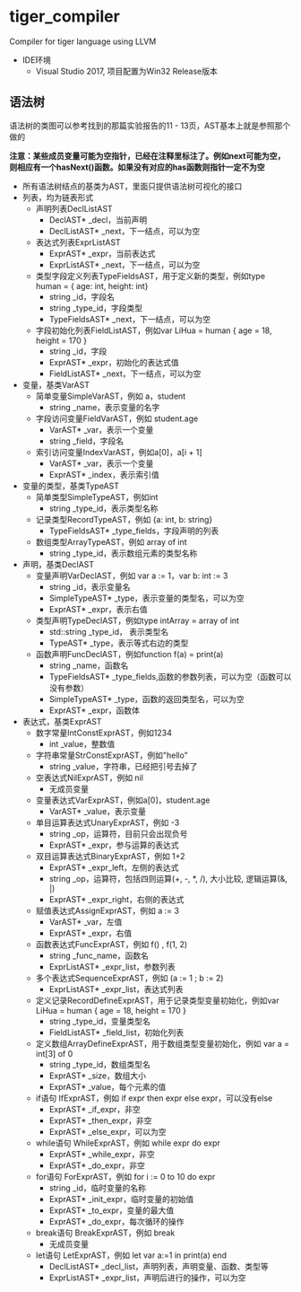 # tiger_compiler

Compiler for tiger language using LLVM
* IDE环境
  * Visual Studio 2017, 项目配置为Win32 Release版本

## 语法树

语法树的类图可以参考找到的那篇实验报告的11 - 13页，AST基本上就是参照那个做的

**注意：某些成员变量可能为空指针，已经在注释里标注了。例如next可能为空，则相应有一个hasNext()函数。如果没有对应的has函数则指针一定不为空**

* 所有语法树结点的基类为AST，里面只提供语法树可视化的接口
* 列表，均为链表形式
    * 声明列表DeclListAST
        * DeclAST*    _decl，当前声明
        * DeclListAST*  _next，下一结点，可以为空
    * 表达式列表ExprListAST
        * ExprAST*    _expr，当前表达式
        * ExprListAST*  _next，下一结点，可以为空
    * 类型字段定义列表TypeFieldsAST，用于定义新的类型，例如type human = { age: int, height: int}
        * string   _id，字段名
        * string   _type_id，字段类型
        * TypeFieldsAST*  _next，下一结点，可以为空
    * 字段初始化列表FieldListAST，例如var LiHua = human { age = 18, height = 170 }
        * string   _id，字段
        * ExprAST*    _expr，初始化的表达式值
        * FieldListAST*  _next，下一结点，可以为空
* 变量，基类VarAST
    * 简单变量SimpleVarAST，例如 a，student
        * string _name，表示变量的名字
    * 字段访问变量FieldVarAST，例如 student.age
        * VarAST* _var，表示一个变量
        * string   _field，字段名
    * 索引访问变量IndexVarAST，例如a[0]，a[i + 1]
        * VarAST* _var，表示一个变量
        * ExprAST*  _index，表示索引值
* 变量的类型，基类TypeAST
    * 简单类型SimpleTypeAST，例如int
        * string   _type_id，表示类型名称
    * 记录类型RecordTypeAST，例如 {a: int, b: string}
        * TypeFieldsAST* _type_fields，字段声明的列表
    * 数组类型ArrayTypeAST，例如 array of int
        * string   _type_id，表示数组元素的类型名称
* 声明，基类DeclAST
    * 变量声明VarDeclAST，例如 var a := 1，var b: int := 3
        * string   _id，表示变量名
        * SimpleTypeAST* _type，表示变量的类型名，可以为空
        * ExprAST* _expr，表示右值
    * 类型声明TypeDeclAST，例如type intArray = array of int
        * std::string   _type_id， 表示类型名
        * TypeAST*    _type，表示等式右边的类型
    * 函数声明FuncDeclAST，例如function f(a) = print(a)
        * string   _name，函数名
        * TypeFieldsAST* _type_fields,函数的参数列表，可以为空（函数可以没有参数）
        * SimpleTypeAST* _type，函数的返回类型名，可以为空
        * ExprAST*    _expr，函数体
* 表达式，基类ExprAST
    * 数字常量IntConstExprAST，例如1234
        * int _value，整数值
    * 字符串常量StrConstExprAST，例如"hello"
        * string _value，字符串，已经把引号去掉了
    * 空表达式NilExprAST，例如 nil
        * 无成员变量
    * 变量表达式VarExprAST，例如a[0]，student.age
        * VarAST* _value，表示变量
    * 单目运算表达式UnaryExprAST，例如 -3
        * string   _op，运算符，目前只会出现负号
        * ExprAST*    _expr，参与运算的表达式
    * 双目运算表达式BinaryExprAST，例如 1+2
        * ExprAST*    _expr_left，左侧的表达式
        * string   _op，运算符，包括四则运算(+, -, \*, /), 大小比较, 逻辑运算(&, |)
        * ExprAST*    _expr_right，右侧的表达式
    * 赋值表达式AssignExprAST，例如 a := 3
        * VarAST*   _var，左值
        * ExprAST*  _expr，右值
    * 函数表达式FuncExprAST，例如 f()  , f(1, 2)
        * string   _func_name，函数名
        * ExprListAST*  _expr_list，参数列表
    * 多个表达式SequenceExprAST，例如 (a := 1 ; b := 2)
        * ExprListAST*  _expr_list，表达式列表
    * 定义记录RecordDefineExprAST，用于记录类型变量初始化，例如var LiHua = human { age = 18, height = 170 }
        * string   _type_id，变量类型名
        * FieldListAST*  _field_list，初始化列表
    * 定义数组ArrayDefineExprAST，用于数组类型变量初始化，例如 var a = int[3] of 0
        * string   _type_id，数组类型名
        * ExprAST*    _size，数组大小
        * ExprAST*    _value，每个元素的值
    * if语句 IfExprAST，例如 if expr then expr else expr，可以没有else
        * ExprAST*    _if_expr，非空
        * ExprAST*    _then_expr，非空
        * ExprAST*    _else_expr，可以为空
    * while语句 WhileExprAST，例如 while expr do expr
        * ExprAST*    _while_expr，非空
        * ExprAST*    _do_expr，非空
    * for语句 ForExprAST，例如 for i := 0 to 10 do expr
        * string   _id，临时变量的名称
        * ExprAST*    _init_expr，临时变量的初始值
        * ExprAST*    _to_expr，变量的最大值
        * ExprAST*    _do_expr，每次循环的操作
    * break语句 BreakExprAST，例如 break
        * 无成员变量
    * let语句 LetExprAST，例如 let var a:=1 in print(a) end
        * DeclListAST*  _decl_list，声明列表，声明变量、函数、类型等
        * ExprListAST*  _expr_list，声明后进行的操作，可以为空